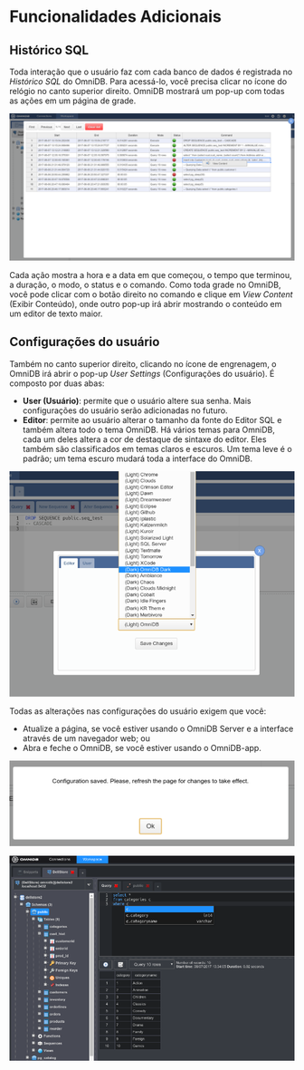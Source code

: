 # Funcionalidades Adicionais

## Histórico SQL

Toda interação que o usuário faz com cada banco de dados é registrada no *Histórico SQL* do OmniDB. Para acessá-lo, você precisa clicar no ícone do relógio no canto superior direito. OmniDB mostrará um pop-up com todas as ações em um página de grade.

![](../img/11_additional_features_01.png)

Cada ação mostra a hora e a data em que começou, o tempo que terminou, a duração, o modo, o status e o comando. Como toda grade no OmniDB, você pode clicar com o botão direito no comando e clique em *View Content* (Exibir Conteúdo), onde outro pop-up irá abrir mostrando o conteúdo em um editor de texto maior.

## Configurações do usuário

Também no canto superior direito, clicando no ícone de engrenagem, o OmniDB irá abrir o pop-up *User Settings* (Configurações do usuário). É composto por duas abas:
-	**User (Usuário)**: permite que o usuário altere sua senha. Mais configurações do usuário serão adicionadas no futuro.
- **Editor**: permite ao usuário alterar o tamanho da fonte do Editor SQL e também altera todo o tema OmniDB. Há vários temas para OmniDB, cada um deles altera a cor de destaque de sintaxe do editor. Eles também são classificados em temas claros e escuros. Um tema leve é o padrão; um tema escuro mudará toda a interface do OmniDB.

![](../img/11_additional_features_02.png)

Todas as alterações nas configurações do usuário exigem que você:
- Atualize a página, se você estiver usando o OmniDB Server e a interface através de um navegador web; ou
-	Abra e feche o OmniDB, se você estiver usando o OmniDB-app.

![](../img/11_additional_features_03.png)

![](../img/11_additional_features_04.png)
